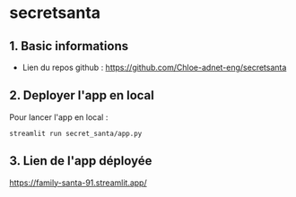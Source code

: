 # secretsanta

## 1. Basic informations 

- Lien du repos github : https://github.com/Chloe-adnet-eng/secretsanta


## 2. Deployer l'app en local

Pour lancer l'app en local : 
````
streamlit run secret_santa/app.py
``````


## 3. Lien de l'app déployée 

https://family-santa-91.streamlit.app/

